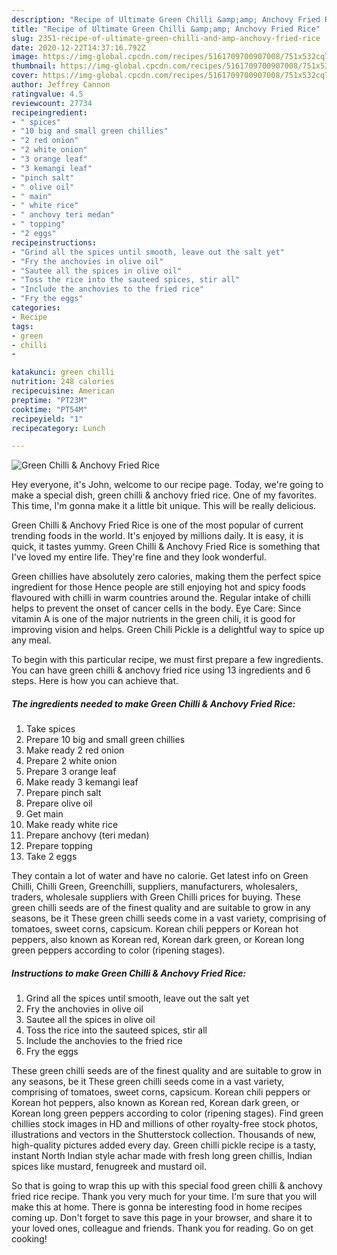 ```yaml
---
description: "Recipe of Ultimate Green Chilli &amp;amp; Anchovy Fried Rice"
title: "Recipe of Ultimate Green Chilli &amp;amp; Anchovy Fried Rice"
slug: 2351-recipe-of-ultimate-green-chilli-and-amp-anchovy-fried-rice
date: 2020-12-22T14:37:16.792Z
image: https://img-global.cpcdn.com/recipes/5161709700907008/751x532cq70/green-chilli-anchovy-fried-rice-recipe-main-photo.jpg
thumbnail: https://img-global.cpcdn.com/recipes/5161709700907008/751x532cq70/green-chilli-anchovy-fried-rice-recipe-main-photo.jpg
cover: https://img-global.cpcdn.com/recipes/5161709700907008/751x532cq70/green-chilli-anchovy-fried-rice-recipe-main-photo.jpg
author: Jeffrey Cannon
ratingvalue: 4.5
reviewcount: 27734
recipeingredient:
- " spices"
- "10 big and small green chillies"
- "2 red onion"
- "2 white onion"
- "3 orange leaf"
- "3 kemangi leaf"
- "pinch salt"
- " olive oil"
- " main"
- " white rice"
- " anchovy teri medan"
- " topping"
- "2 eggs"
recipeinstructions:
- "Grind all the spices until smooth, leave out the salt yet"
- "Fry the anchovies in olive oil"
- "Sautee all the spices in olive oil"
- "Toss the rice into the sauteed spices, stir all"
- "Include the anchovies to the fried rice"
- "Fry the eggs"
categories:
- Recipe
tags:
- green
- chilli
- 

katakunci: green chilli  
nutrition: 248 calories
recipecuisine: American
preptime: "PT23M"
cooktime: "PT54M"
recipeyield: "1"
recipecategory: Lunch

---
```



![Green Chilli &amp; Anchovy Fried Rice](https://img-global.cpcdn.com/recipes/5161709700907008/751x532cq70/green-chilli-anchovy-fried-rice-recipe-main-photo.jpg)

Hey everyone, it's John, welcome to our recipe page. Today, we're going to make a special dish, green chilli &amp; anchovy fried rice. One of my favorites. This time, I'm gonna make it a little bit unique. This will be really delicious.

Green Chilli &amp; Anchovy Fried Rice is one of the most popular of current trending foods in the world. It's enjoyed by millions daily. It is easy, it is quick, it tastes yummy. Green Chilli &amp; Anchovy Fried Rice is something that I've loved my entire life. They're fine and they look wonderful.

Green chillies have absolutely zero calories, making them the perfect spice ingredient for those Hence people are still enjoying hot and spicy foods flavoured with chilli in warm countries around the. Regular intake of chilli helps to prevent the onset of cancer cells in the body. Eye Care: Since vitamin A is one of the major nutrients in the green chili, it is good for improving vision and helps. Green Chili Pickle is a delightful way to spice up any meal.


To begin with this particular recipe, we must first prepare a few ingredients. You can have green chilli &amp; anchovy fried rice using 13 ingredients and 6 steps. Here is how you can achieve that.

<!--inarticleads1-->

##### The ingredients needed to make Green Chilli &amp; Anchovy Fried Rice:

1. Take  spices
1. Prepare 10 big and small green chillies
1. Make ready 2 red onion
1. Prepare 2 white onion
1. Prepare 3 orange leaf
1. Make ready 3 kemangi leaf
1. Prepare pinch salt
1. Prepare  olive oil
1. Get  main
1. Make ready  white rice
1. Prepare  anchovy (teri medan)
1. Prepare  topping
1. Take 2 eggs


They contain a lot of water and have no calorie. Get latest info on Green Chilli, Chilli Green, Greenchilli, suppliers, manufacturers, wholesalers, traders, wholesale suppliers with Green Chilli prices for buying. These green chilli seeds are of the finest quality and are suitable to grow in any seasons, be it These green chilli seeds come in a vast variety, comprising of tomatoes, sweet corns, capsicum. Korean chili peppers or Korean hot peppers, also known as Korean red, Korean dark green, or Korean long green peppers according to color (ripening stages). 

<!--inarticleads2-->

##### Instructions to make Green Chilli &amp; Anchovy Fried Rice:

1. Grind all the spices until smooth, leave out the salt yet
1. Fry the anchovies in olive oil
1. Sautee all the spices in olive oil
1. Toss the rice into the sauteed spices, stir all
1. Include the anchovies to the fried rice
1. Fry the eggs


These green chilli seeds are of the finest quality and are suitable to grow in any seasons, be it These green chilli seeds come in a vast variety, comprising of tomatoes, sweet corns, capsicum. Korean chili peppers or Korean hot peppers, also known as Korean red, Korean dark green, or Korean long green peppers according to color (ripening stages). Find green chillies stock images in HD and millions of other royalty-free stock photos, illustrations and vectors in the Shutterstock collection. Thousands of new, high-quality pictures added every day. Green chilli pickle recipe is a tasty, instant North Indian style achar made with fresh long green chillis, Indian spices like mustard, fenugreek and mustard oil. 

So that is going to wrap this up with this special food green chilli &amp; anchovy fried rice recipe. Thank you very much for your time. I'm sure that you will make this at home. There is gonna be interesting food in home recipes coming up. Don't forget to save this page in your browser, and share it to your loved ones, colleague and friends. Thank you for reading. Go on get cooking!
